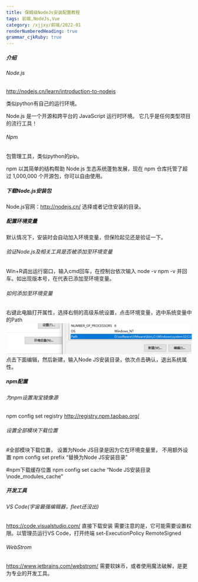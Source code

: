 ```yaml
---
title: 保姆级NodeJs安装配置教程
tags: 前端,NodeJs,Vue
category: /xjjxy/前端/2022-01
renderNumberedHeading: true
grammar_cjkRuby: true
---
```


##### 介绍

###### Node.js
http://nodejs.cn/learn/introduction-to-nodejs

类似python有自己的运行环境。

Node.js 是一个开源和跨平台的 JavaScript 运行时环境。 它几乎是任何类型项目的流行工具！

###### Npm

包管理工具，类似python的pip。

npm 以其简单的结构帮助 Node.js 生态系统蓬勃发展，现在 npm 仓库托管了超过 1,000,000 个开源包，你可以自由使用。

##### 下载Node.js安装包

Node.js官网：http://nodejs.cn/
选择或者记住安装的目录。

##### 配置环境变量

默认情况下，安装时会自动加入环境变量，但保险起见还是验证一下。

###### 验证Node.js及相关工具是否被添加至环境变量

Win+R调出运行窗口，输入cmd回车，在控制台依次输入
node -v
npm -v
并回车。如出现版本号，在代表已添加至环境变量。

###### 如何添加至环境变量

右键此电脑打开属性，选择右侧的高级系统设置，点击环境变量，选中系统变量中的Path
![enter description here](./images/1641209641522.png)
点击下面编辑，然后新建，输入Node JS安装目录，依次点击确认，退出系统属性。

##### npm配置

###### 为npm设置淘宝镜像源

npm config set registry http://registry.npm.taobao.org/

###### 设置全部模块下载位置

#全部模块下载位置， 设置为Node JS目录是因为它在环境变量里， 不用额外设置
npm config set prefix “替换为Node JS安装目录”

#npm下载缓存位置
npm config set cache “Node JS安装目录\node_modules_cache”

##### 开发工具

###### VS Code(宇宙最强编辑器，fleet还没出)

https://code.visualstudio.com/
直接下载安装
需要注意的是，它可能需要设置权限。以管理员运行VS Code，打开终端
set-ExecutionPolicy RemoteSigned

###### WebStrom

https://www.jetbrains.com/webstrom/
需要软妹币，或者使用魔法破解，是更为专业的开发工具。